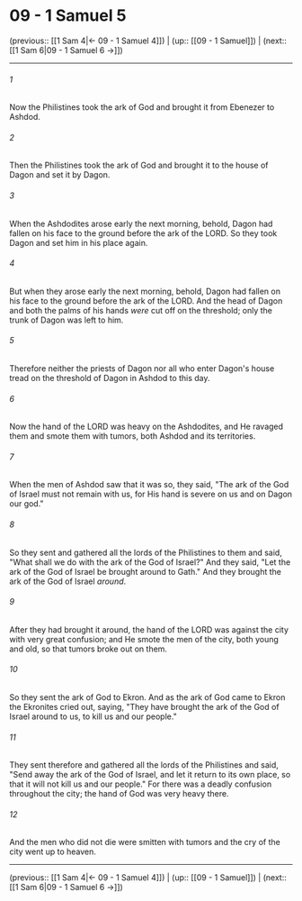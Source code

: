 # 09 - 1 Samuel 5

(previous:: [[1 Sam 4|← 09 - 1 Samuel 4]]) | (up:: [[09 - 1 Samuel]]) | (next:: [[1 Sam 6|09 - 1 Samuel 6 →]])

***


###### 1 
Now the Philistines took the ark of God and brought it from Ebenezer to Ashdod. 

###### 2 
Then the Philistines took the ark of God and brought it to the house of Dagon and set it by Dagon. 

###### 3 
When the Ashdodites arose early the next morning, behold, Dagon had fallen on his face to the ground before the ark of the LORD. So they took Dagon and set him in his place again. 

###### 4 
But when they arose early the next morning, behold, Dagon had fallen on his face to the ground before the ark of the LORD. And the head of Dagon and both the palms of his hands _were_ cut off on the threshold; only the trunk of Dagon was left to him. 

###### 5 
Therefore neither the priests of Dagon nor all who enter Dagon's house tread on the threshold of Dagon in Ashdod to this day. 

###### 6 
Now the hand of the LORD was heavy on the Ashdodites, and He ravaged them and smote them with tumors, both Ashdod and its territories. 

###### 7 
When the men of Ashdod saw that it was so, they said, "The ark of the God of Israel must not remain with us, for His hand is severe on us and on Dagon our god." 

###### 8 
So they sent and gathered all the lords of the Philistines to them and said, "What shall we do with the ark of the God of Israel?" And they said, "Let the ark of the God of Israel be brought around to Gath." And they brought the ark of the God of Israel _around_. 

###### 9 
After they had brought it around, the hand of the LORD was against the city with very great confusion; and He smote the men of the city, both young and old, so that tumors broke out on them. 

###### 10 
So they sent the ark of God to Ekron. And as the ark of God came to Ekron the Ekronites cried out, saying, "They have brought the ark of the God of Israel around to us, to kill us and our people." 

###### 11 
They sent therefore and gathered all the lords of the Philistines and said, "Send away the ark of the God of Israel, and let it return to its own place, so that it will not kill us and our people." For there was a deadly confusion throughout the city; the hand of God was very heavy there. 

###### 12 
And the men who did not die were smitten with tumors and the cry of the city went up to heaven.

***

(previous:: [[1 Sam 4|← 09 - 1 Samuel 4]]) | (up:: [[09 - 1 Samuel]]) | (next:: [[1 Sam 6|09 - 1 Samuel 6 →]])
